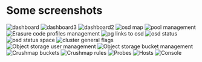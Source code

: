 Some screenshots
================

![dashboard](https://raw.github.com/inkscope/inkscope/master/screenshots/Screenshot-Status.png)
![dashboard3](https://raw.github.com/inkscope/inkscope/master/screenshots/Screenshot-Status3.png)
![dashboard2](https://raw.github.com/inkscope/inkscope/master/screenshots/Screenshot-Status2.png)
![osd map](https://raw.github.com/inkscope/inkscope/master/screenshots/Screenshot-OsdMap.png)
![pool management](https://raw.github.com/inkscope/inkscope/master/screenshots/Screenshot-PoolManagement.png)
![Erasure code profiles management](https://raw.github.com/inkscope/inkscope/master/screenshots/Screenshot-ErasureProfile.png)
![pg links to osd](https://raw.github.com/inkscope/inkscope/master/screenshots/Screenshot-Pg.png)
![osd status](https://raw.github.com/inkscope/inkscope/master/screenshots/Screenshot-OsdStatus.png)
![osd status space](https://raw.github.com/inkscope/inkscope/master/screenshots/Screenshot-OsdStatus2.png)
![cluster general flags](https://raw.github.com/inkscope/inkscope/master/screenshots/Screenshot-ClusterFlags.png
)
![Object storage user management](https://raw.github.com/inkscope/inkscope/master/screenshots/Screenshot-S3userManagement.png)
![Object storage bucket management](https://raw.github.com/inkscope/inkscope/master/screenshots/Screenshot-S3bucketManagement.png)
![Crushmap buckets](https://raw.github.com/inkscope/inkscope/master/screenshots/Screenshot-crushmap-buckets.png)
![Crushmap rules](https://raw.github.com/inkscope/inkscope/master/screenshots/Screenshot-crushmap-rules.png)
![Probes](https://raw.github.com/inkscope/inkscope/master/screenshots/Screenshot-Probes.png)
![Hosts](https://raw.github.com/inkscope/inkscope/master/screenshots/Screenshot-Hosts.png)
![Console](https://raw.github.com/inkscope/inkscope/master/screenshots/Screenshot-Console.png)

